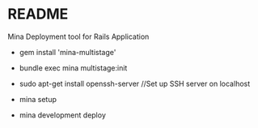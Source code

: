 # README

Mina Deployment tool for Rails Application

* gem install 'mina-multistage'

* bundle exec mina multistage:init

* sudo apt-get install openssh-server //Set up SSH server on localhost

* mina setup

* mina development deploy
